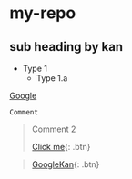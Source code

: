 # my-repo
## sub heading by kan
* Type 1
    * Type 1.a

[Google](https://www.google.com)

`Comment`

> Comment 2
> 
> [Click me](http://www.google.com){: .btn}

> [GoogleKan](http://www.google.com){: .btn}

